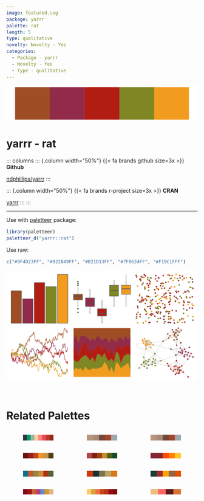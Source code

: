```yaml
---
image: featured.svg
package: yarrr
palette: rat
length: 5
type: qualitative
novelty: Novelty - Yes
categories:
  - Package - yarrr
  - Novelty - Yes
  - Type - qualitative
---
```


![](featured.svg)

# yarrr - rat 

::: columns
::: {.column width="50%"}
{{< fa brands github size=3x >}}
**Github**

[ndphillips/yarrr](https://github.com/ndphillips/yarrr)
:::

::: {.column width="50%"}
{{< fa brands r-project size=3x >}}
**CRAN**

[yarrr](https://CRAN.R-project.org/package=yarrr)
:::
:::

<hr> 

Use with [paletteer](https://emilhvitfeldt.github.io/paletteer/) package:

```r
library(paletteer)
paletteer_d("yarrr::rat")
```

Use raw:

```r
c("#9F4D23FF", "#922B49FF", "#B21D13FF", "#7F8624FF", "#F19C1FFF")
``` 

![](examples.png) 

<br>

# Related Palettes

<div class="list" style="display: grid; grid-template-columns: auto auto auto;"> <figure class="figure">
<a href="../../awtools/a_palette/"> <img src="../../awtools/a_palette/featured.svg" style="width: 100%;" class="figure-img"></a>
</figure> <figure class="figure">
<a href="../../ButterflyColors/hamadryas_feronia/"> <img src="../../ButterflyColors/hamadryas_feronia/featured.svg" style="width: 100%;" class="figure-img"></a>
</figure> <figure class="figure">
<a href="../../ButterflyColors/hamadryas_feronia/"> <img src="../../ButterflyColors/hamadryas_feronia/featured.svg" style="width: 100%;" class="figure-img"></a>
</figure> <figure class="figure">
<a href="../../MetBrewer/Peru2/"> <img src="../../MetBrewer/Peru2/featured.svg" style="width: 100%;" class="figure-img"></a>
</figure> <figure class="figure">
<a href="../../MetBrewer/Gauguin/"> <img src="../../MetBrewer/Gauguin/featured.svg" style="width: 100%;" class="figure-img"></a>
</figure> <figure class="figure">
<a href="../../nbapalettes/nuggets_city/"> <img src="../../nbapalettes/nuggets_city/featured.svg" style="width: 100%;" class="figure-img"></a>
</figure> <figure class="figure">
<a href="../../NatParksPalettes/Saguaro/"> <img src="../../NatParksPalettes/Saguaro/featured.svg" style="width: 100%;" class="figure-img"></a>
</figure> <figure class="figure">
<a href="../../rtist/munch/"> <img src="../../rtist/munch/featured.svg" style="width: 100%;" class="figure-img"></a>
</figure> <figure class="figure">
<a href="../../nbapalettes/supersonics_90s/"> <img src="../../nbapalettes/supersonics_90s/featured.svg" style="width: 100%;" class="figure-img"></a>
</figure> <figure class="figure">
<a href="../../colRoz/c_brevi/"> <img src="../../colRoz/c_brevi/featured.svg" style="width: 100%;" class="figure-img"></a>
</figure> <figure class="figure">
<a href="../../MexBrewer/Taurus1/"> <img src="../../MexBrewer/Taurus1/featured.svg" style="width: 100%;" class="figure-img"></a>
</figure> <figure class="figure">
<a href="../../wesanderson/GrandBudapest1/"> <img src="../../wesanderson/GrandBudapest1/featured.svg" style="width: 100%;" class="figure-img"></a>
</figure> 
</div>
